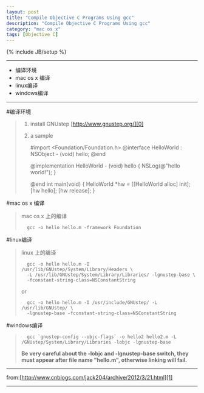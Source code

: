 ```yaml
---
layout: post
title: "Compile Objective C Programs Using gcc"
description: "Compile Objective C Programs Using gcc"
category: "mac os x"
tags: [Objective C]
---
```

{% include JB/setup %}

---
*	编译环境
*	mac os x 编译
*	linux编译
*	windows编译

---


#编译环境

>	1.	install GNUstep [http://www.gnustep.org/][0]
>	2.	a sample
>	
>		#import <Foundation/Foundation.h>
> 		@interface HelloWorld : NSObject
> 			- (void) hello;
>		@end
>		
>	 	@implementation HelloWorld
>			- (void) hello {
>		NSLog(@"hello world!");
>		}
>		
>		@end
>		int main(void) {
>			HelloWorld *hw = [[HelloWorld alloc] init];
>			[hw hello];
>			[hw release];
>		}
>

#mac os x 编译

>mac os x 上的编译
>
>		gcc -o hello hello.m -framework Foundation

#linux编译

>linux 上的编译
>
>		gcc -o hello hello.m -I /usr/lib/GNUstep/System/Library/Headers \
>		-L /usr/lib/GNUstep/System/Library/Libraries/ -lgnustep-base \
>		-fconstant-string-class=NSConstantString
>
>or
>
>		gcc -o hello hello.m -I /usr/include/GNUstep/ -L /usr/lib/GNUstep/ \
>		-lgnustep-base -fconstant-string-class=NSConstantString

#windows编译

>		gcc `gnustep-config --objc-flags` -o hello2 hello2.m -L /GNUstep/System/Library/Libraries -lobjc -lgnustep-base
>		
>**Be very careful about the -lobjc and -lgnustep-base switch, they must appear after file name "hello.m", otherwise linking will fail.**

---

from:[http://www.cnblogs.com/jack204/archive/2012/3/21.html][1]

---
[0]:http://www.gnustep.org/
[1]:http://www.cnblogs.com/jack204/archive/2012/3/21.html